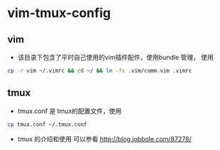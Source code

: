 # vim-tmux-config

## vim

+ 该目录下包含了平时自己使用的vim插件配件，使用bundle 管理， 使用

```bash
cp -r vim ~/.vimrc && cd ~/ && ln -fs .vim/comm.vim .vimrc 
```

## tmux

+ tmux.conf 是 tmux的配置文件，使用

```bash
cp tmux.conf ~/.tmux.conf
```

+ tmux 的介绍和使用 可以参看 http://blog.jobbole.com/87278/

